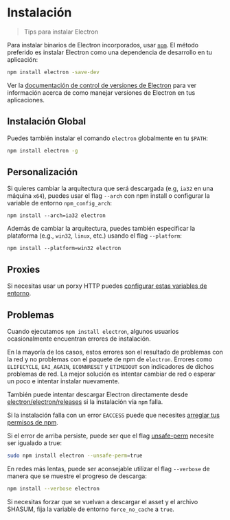 # Instalación

> Tips para instalar Electron

Para instalar binarios de Electron incorporados, usar [`npm`](https://docs.npmjs.com/). El método preferido es instalar Electron como una dependencia de desarrollo en tu aplicación:

```sh
npm install electron -save-dev
```

Ver la [documentación de control de versiones de Electron](electron-versioning.md) para ver información acerca de como manejar versiones de Electron en tus aplicaciones.

## Instalación Global

Puedes también instalar el comando `electron` globalmente en tu `$PATH`:

```sh
npm install electron -g
```

## Personalización

Si quieres cambiar la arquitectura que será descargada (e.g, `ia32` en una máquina `x64`), puedes usar el flag `--arch` con npm install o configurar la variable de entorno `npm_config_arch`:

```shell
npm install --arch=ia32 electron
```

Además de cambiar la arquitectura, puedes también especificar la plataforma (e.g., `win32`, `linux`, etc.) usando el flag `--platform`:

```shell
npm install --platform=win32 electron
```

## Proxies

Si necesitas usar un porxy HTTP puedes [configurar estas variables de entorno](https://github.com/request/request/tree/f0c4ec061141051988d1216c24936ad2e7d5c45d#controlling-proxy-behaviour-using-environment-variables).

## Problemas

Cuando ejecutamos `npm install electron`, algunos usuarios ocasionalmente encuentran errores de instalación.

En la mayoría de los casos, estos errores son el resultado de problemas con la red y no problemas con el paquete de npm de `electron`. Errores como `ELIFECYCLE`, `EAI_AGAIN`, `ECONNRESET` y `ETIMEDOUT` son indicadores de dichos problemas de red. La mejor solución es intentar cambiar de red o esperar un poco e intentar instalar nuevamente.

También puede intentar descargar Electron directamente desde [electron/electron/releases](https://github.com/electron/electron/releases) si la instalación vía `npm` falla.

Si la instalación falla con un error `EACCESS` puede que necesites [arreglar tus permisos de npm](https://docs.npmjs.com/getting-started/fixing-npm-permissions).

Si el error de arriba persiste, puede ser que el flag [unsafe-perm](https://docs.npmjs.com/misc/config#unsafe-perm) necesite ser igualado a true:

```sh
sudo npm install electron --unsafe-perm=true
```

En redes más lentas, puede ser aconsejable utilizar el flag `--verbose` de manera que se muestre el progreso de descarga:

```sh
npm install --verbose electron
```

Si necesitas forzar que se vuelvan a descargar el asset y el archivo SHASUM, fija la variable de entorno `force_no_cache` a `true`.